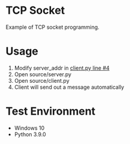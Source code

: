 # TCP Socket
Example of TCP socket programming.

# Usage
1. Modify server_addr in [client.py line #4](https://github.com/Andre3000TW/code-vault/blob/d0664e2ecc8e79f2d98df85acaffae5ce17da93a/tcp-socket/source/client.py#L4)
2. Open source/server.py
3. Open source/client.py
4. Client will send out a message automatically

# Test Environment
+ Windows 10
+ Python 3.9.0
